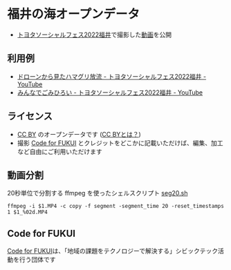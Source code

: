 # 福井の海オープンデータ
 
- [トヨタソーシャルフェス2022福井](https://toyotafes.jp/projects/463/)で撮影した[動画](https://github.com/code4fukui/fukui-sea)を公開

## 利用例

- [ドローンから見たハマグリ放流 - トヨタソーシャルフェス2022福井 - YouTube](https://www.youtube.com/watch?v=3mJN0zf1jtI)
- [みんなでごみひろい - トヨタソーシャルフェス2022福井 - YouTube](https://www.youtube.com/watch?v=eOCDVu7WQ2c)

## ライセンス

- [CC BY](https://creativecommons.org/licenses/by/4.0/deed.ja) のオープンデータです ([CC BYとは？](https://fukuno.jig.jp/216))
- 撮影 [Code for FUKUI](https://code4fukui.github.io/) とクレジットをどこかに記載いただけば、編集、加工など自由にご利用いただけます

## 動画分割

20秒単位で分割する ffmpeg を使ったシェルスクリプト [seg20.sh](seg20.sh)
```
ffmpeg -i $1.MP4 -c copy -f segment -segment_time 20 -reset_timestamps 1 $1_%02d.MP4
```

## Code for FUKUI

[Code for FUKUI](https://code4fukui.github.io/)は、「地域の課題をテクノロジーで解決する」シビックテック活動を行う団体です
